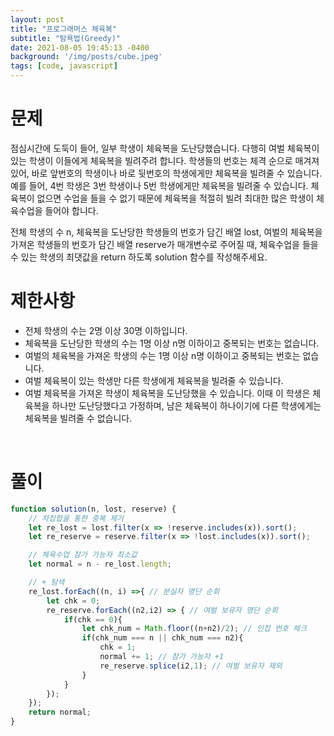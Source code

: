 ```yaml
---
layout: post
title: "프로그래머스 체육복"
subtitle: "탐욕법(Greedy)"
date: 2021-08-05 19:45:13 -0400
background: '/img/posts/cube.jpeg'
tags: [code, javascript]
---
```

# 문제
점심시간에 도둑이 들어, 일부 학생이 체육복을 도난당했습니다. 다행히 여벌 체육복이 있는 학생이 이들에게 체육복을 빌려주려 합니다. 학생들의 번호는 체격 순으로 매겨져 있어, 바로 앞번호의 학생이나 바로 뒷번호의 학생에게만 체육복을 빌려줄 수 있습니다. 예를 들어, 4번 학생은 3번 학생이나 5번 학생에게만 체육복을 빌려줄 수 있습니다. 체육복이 없으면 수업을 들을 수 없기 때문에 체육복을 적절히 빌려 최대한 많은 학생이 체육수업을 들어야 합니다.

전체 학생의 수 n, 체육복을 도난당한 학생들의 번호가 담긴 배열 lost, 여벌의 체육복을 가져온 학생들의 번호가 담긴 배열 reserve가 매개변수로 주어질 때, 체육수업을 들을 수 있는 학생의 최댓값을 return 하도록 solution 함수를 작성해주세요.

# 제한사항
* 전체 학생의 수는 2명 이상 30명 이하입니다.
* 체육복을 도난당한 학생의 수는 1명 이상 n명 이하이고 중복되는 번호는 없습니다.
* 여벌의 체육복을 가져온 학생의 수는 1명 이상 n명 이하이고 중복되는 번호는 없습니다.
* 여벌 체육복이 있는 학생만 다른 학생에게 체육복을 빌려줄 수 있습니다.
* 여벌 체육복을 가져온 학생이 체육복을 도난당했을 수 있습니다. 이때 이 학생은 체육복을 하나만 도난당했다고 가정하며, 남은 체육복이 하나이기에 다른 학생에게는 체육복을 빌려줄 수 없습니다.

<br>

# 풀이

``` javascript
function solution(n, lost, reserve) {
	// 차집합을 통한 중복 제거
    let re_lost = lost.filter(x => !reserve.includes(x)).sort(); 
    let re_reserve = reserve.filter(x => !lost.includes(x)).sort();

	// 체육수업 참가 가능자 최소값
    let normal = n - re_lost.length;

	// + 탐색
    re_lost.forEach((n, i) =>{ // 분실자 명단 순회
        let chk = 0;                    
        re_reserve.forEach((n2,i2) => { // 여벌 보유자 명단 순회
            if(chk == 0){
                let chk_num = Math.floor((n+n2)/2); // 인접 번호 체크
                if(chk_num === n || chk_num === n2){
                    chk = 1;                                    
                    normal += 1; // 참가 가능자 +1
                    re_reserve.splice(i2,1); // 여벌 보유자 제외
                }            
            }
        });
    });
    return normal;
}  
```
